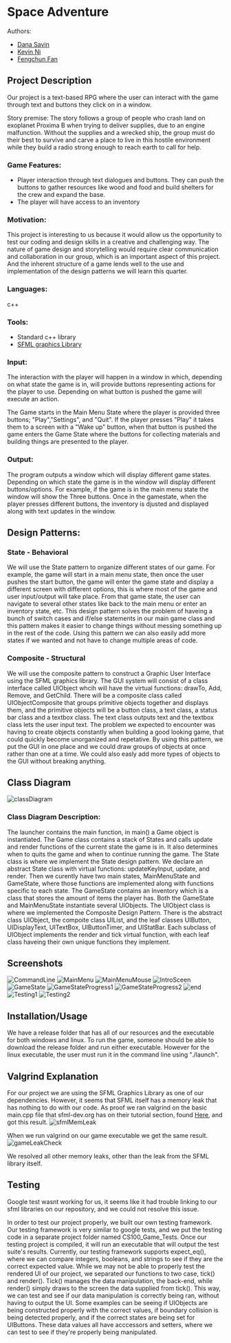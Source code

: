  # Space Adventure
 
 Authors: 
 - [Dana Savin](https://github.com/danams101)
 - [Kevin Ni](https://github.com/Keeevini)
 - [Fengchun Fan](https://github.com/FengchunFan)
 

## Project Description

Our project is a text-based RPG where the user can interact with the game through text and buttons they click on in a window.

Story premise:
        The story follows a group of people who crash land on exoplanet Proxima B when trying to deliver supplies, due to an engine malfunction. Without the supplies and a wrecked ship, the group must do their best to survive and carve a place to live in this hostile environment while they build a radio strong enough to reach earth to call for help.
        
### Game Features:
- Player interaction through text dialogues and buttons. They can push the buttons to gather resources like wood and food and build shelters for the crew and expand the base.
- The player will have access to an inventory
 
### Motivation: 
This project is interesting to us because it would allow us the opportunity to test our coding and design skills in a creative and challenging way. The nature of game design and storytelling would require clear communication and collaboration in our group, which is an important aspect of this project. And the inherent structure of a game lends well to the use and implementation of the design patterns we will learn this quarter.
 
 ### Languages:
 c++
 ### Tools:
 - Standard c++ library
 - [SFML graphics Library](https://www.sfml-dev.org/index.php)
 

 ### Input:
The interaction with the player will happen in a window in which, depending on what state the game is in, will provide buttons representing actions for the player to use. Depending on what button is pushed the game will execute an action. 

The Game starts in the Main Menu State where the player is provided three buttons; "Play","Settings", and "Quit". If the player presses "Play" it takes them to a screen with a "Wake up" button, when that button is pushed the game enters the Game State where the buttons for collecting materials and building things are presented to the player.
 
 ### Output:
 The program outputs a window which will display different game states. Depending on which state the game is in the window will display different buttons/options. For example, if the game is in the main menu state the window will show the Three buttons. Once in the gamestate, when the player presses different buttons, the inventory is djusted and displayed along with text updates in the window.
 
 
 ## Design Patterns:

 ### State - Behavioral
We will use the State pattern to organize different states of our game. For example, the game will start in a main menu state, then once the user pushes the start button, the game will enter the game state and display a different screen with different options, this is where most of the game and user input/output will take place. From that game state, the user can navigate to several other states like back to the main menu or enter an inventory state, etc. This design pattern solves the problem of haveing a bunch of switch cases and if/else statements in our main game class and this pattern makes it easier to change things without messing something up in the rest of the code. Using this pattern we can also easily add more states if we wanted and not have to change multiple areas of code. 

 ### Composite - Structural
We will use the composite pattern to construct a Graphic User Interface using the SFML graphics library. The GUI system will consist of a class interface called UIObject whcih will have the virtual functions: drawTo, Add, Remove, and GetChild. There will be a composite class called UIObjectComposite that groups primitive objects together and displays them, and the primitive objects will be a button class, a text class, a status bar class and a textbox class. The text class outputs text and the textbox class lets the user input text. The problem we expected to encounter was having to create objects constantly when building a good looking game, that could quickly become unorganized and repetative. By using this pattern, we put the GUI in one place and we could draw groups of objects at once rather than one at a time. We could also easly add more types of objects to the GUI without breaking anything.


## Class Diagram

![classDiagram](./CS100_Game_OMT.png)

### Class Diagram Description:
The launcher contains the main function, in main() a Game object is instantiated. The Game class contains a stack of States and calls update and render functions of the current state the game is in. It also determines when to quits the game and when to continue running the game. The State class is where we implement the State design pattern. We declare an abstract State class with virtual functions: updateKeyInput, update, and render. Then we curently have two main states, MainMenuState and GameState, where those functions are implemented along with functions specific to each state. The GameState contains an Inventory which is a class that stores the amount of items the player has. Both the GameState and MainMenuState instantiate several UIObjects. The UIObject class is where we implemented the Composite Design Pattern. There is the abstract class UIObject, the compoite class UIList, and the leaf classes UIButton, UIDisplayText, UITextBox, UIButtonTimer, and UIStatBar. Each subclass of UIObject implements the render and tick virtual function, with each leaf class haveing their own unique functions they implement. 
 
 
 ## Screenshots
 ![CommandLine](./FinalProjectScreenShots/commandLine.png)
 ![MainMenu](./FinalProjectScreenShots/MainMenu.png)
 ![MainMenuMouse](./FinalProjectScreenShots/MainMenuMouseHighlight.png)
 ![IntroSceen](./FinalProjectScreenShots/IntroScene.png)
 ![GameState](./FinalProjectScreenShots/GameState.png)
 ![GameStateProgress1](./FinalProjectScreenShots/GameStateProgress1.png)
 ![GameStateProgress2](./FinalProjectScreenShots/GameStateProgress2.png)
 ![end](./FinalProjectScreenShots/endResults.png)
 ![Testing1](./FinalProjectScreenShots/CS100_Game_Test_1.png)
 ![Testing2](./FinalProjectScreenShots/CS100_Game_Test_2.png)
 
 ## Installation/Usage
 We have a release folder that has all of our resources and the executable for both windows and linux. To run the game, someone should be able to download the release folder and run either executable. However for the linux executable, the user must run it in the command line using "./launch".
 
 ## Valgrind Explanation
 For our project we are using the SFML Graphics Library as one of our dependencies. However, it seems that SFML itself has a memory leak that has nothing to do with our code. As proof we ran valgrind on the basic main.cpp file that sfml-dev.org has on their tutorial section, found [Here](https://www.sfml-dev.org/tutorials/2.5/start-linux.php), and got this result.
 ![sfmlMemLeak](./FinalProjectScreenShots/sfmlMemLeak.png)
 
 When we run valgrind on our game executable we get the same result.
 ![gameLeakCheck](./FinalProjectScreenShots/gameLeakCheck.png)
 
 We resolved all other memory leaks, other than the leak from the SFML library itself.
 
## Testing
Google test wasnt working for us, it seems like it had trouble linking to our sfml libraries on our repository, and we could not resolve this issue.

In order to test our project properly, we built our own testing framework. Our testing framework is very similar to google tests, and we put the testing code in a separate project folder named CS100_Game_Tests. Once our testing project is compiled, it will run an executable that will output the test suite's results. Currently, our testing framework supports expect_eq(), where we can compare integers, booleans, and strings to see if they are the correct expected value. While we may not be able to properly test the rendered UI of our project, we separated our functions to two case, tick() and render(). Tick() manages the data manipulation, the back-end, while render() simply draws to the screen the data supplied from tick(). This way, we can test and see if our data manipulation is correctly being ran, without having to output the UI. Some examples can be  seeing if UIObjects are being constructed properly with the correct values, if boundary collision is being detected properly, and if the correct states are being set for UIButtons. These data values all have acccessors and setters, where we can test to see if they're properly being manipulated.
